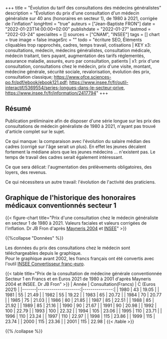 +++
title = "Évolution du tarif des consultations des médecins généralistes"
description = "Évolution du prix d'une consultation d'un médecin généraliste sur 40 ans (honoraires en secteur 1), de 1980 à 2021, corrigée de l'inflation"
longHtml = "true"
auteurs = ["Jean-Baptiste FRON"]
date = "2022-01-23T14:00:00+02:00"
publishdate = "2022-01-27"
lastmod = "2022-03-24"
specialites = []
sources = ["CNAM", "INSEE"]
tags = []
chart = true
image = false
imageSrc = ""
todo = "écriture SEO, Éléments cliquables trop rapprochés, cadres, temps travail, cotisations | KEY x3: consultations, médecin, médecins généralistes, consultation médicale, médecin traitant, tiers payant, augmentation des tarifs réglementés, assurance maladie, assurés, euro par consultation, patients | x1: prix d'une consultation, consultations chez le médecin, prix d'une visite, montant, médecine générale, sécurité sociale, revalorisation, évolution des prix, consultation classique; https://www.ofce.sciences-po.fr/pdf/ebook/ebook121.pdf; https://www.insee.fr/fr/outil-interactif/5369554/series-longues-dans-le-secteur-prive, https://www.insee.fr/fr/information/2417794"
+++

## Résumé

Publication préliminaire afin de disposer d'une série longue sur les prix des consultations de médecin généraliste de 1980 à 2021, n'ayant pas trouvé d'article complet sur le sujet.

Ce qui manque: la comparaison avec l'évolution du salaire médian des cadres (corrigé sur l'âge serait un plus). En effet les jeunes décalent fortement la médiane alors que les jeunes médecins ... n'existent pas. Le temps de travail des cadres serait également intéressant.

Ce que sera délicat: l'augmentation des prélèvements obligatoires, des loyers, des revenus.

Ce qui nécessitera un autre travail: l'évolution de l'activité des praticiens.

## Graphique de l'historique des honoraires médicaux conventionnés secteur 1

{{< figure-chart title="Prix d'une consultation chez le médecin généraliste en secteur 1 de 1980 à 2021. Valeurs faciales et valeurs corrigées de l'inflation. Dr JB Fron d'après <a href='http://piketty.pse.ens.fr/fichiers/enseig/memothes/DeaMayneris2004.pdf' rel='external nofollow noopener'>Mayneris 2004</a> et <a href='https://www.insee.fr/fr/information/2417794' rel='external nofollow noopener'>INSEE</a>" >}}

<script>
const chartOptions = {
  series: [{
    name: 'Euros 2021',
    data: [19.05, 21.49, 19.22, 20.72, 20.77, 21.03, 21.85, 22.51, 21.92, 21.16, 21.67, 20.98, 22.79, 22.32, 23.06, 23.71, 23.24, 22.97, 23.86, 23.74, 23.36, 22.98, 25.71, 25.2, 24.67, 24.22, 25.02, 25.83, 25.12, 25.1, 24.73, 25.32, 24.83, 24.62, 24.49, 24.48, 24.44, 26.29, 25.81, 25.53, 25.41, 25]
  },
  {
    name: 'Euros courants',
    data: [7.01, 7.97, 8.48, 9.76, 10.39, 11.11, 11.46, 12.45, 12.96, 12.96, 13.53, 13.72, 13.72, 15.24, 15.63, 16.65, 16.77, 16.77, 17.34, 17.53, 17.53, 17.53, 20, 20, 20, 20, 21, 22, 22, 22, 22, 23, 23, 23, 23, 23, 23, 25, 25, 25, 25, 25]
  }],
  chart: { type: 'line' },
  markers: {size: 0},
  stroke: { colors: ['#4150f5', '#717cf8'], curve: 'smooth', width: 2 },
  title: { text: 'Honoraires des médecins généralistes en secteur 1' },
  xaxis: {
    categories: [1980, 1981, 1982, 1983, 1984, 1985, 1986, 1987, 1988, 1989, 1990, 1991, 1992, 1993, 1994, 1995, 1996, 1997, 1998, 1999, 2000, 2001, 2002, 2003, 2004, 2005, 2006, 2007, 2008, 2009, 2010, 2011, 2012, 2013, 2014, 2015, 2016, 2017, 2018, 2019, 2020, 2021],
    tickAmount: 21
  },
  yaxis: [
    {
      title: { text: "Montant (€)" },
      labels: { style: { colors: '#757575' } },
      decimalsInFloat: 0,
      min: 0
    }
  ],
  tooltip: {
    y: [{
      formatter: function(value) { return `${value} €` }
    }]
  },
  theme: { monochrome: { enabled: true } },
  annotations: {
    xaxis: [{
      x: 2002,
      strokeDashArray: 0,
      borderColor: '#e0e0e0',
      label: {
        borderColor: 'transparent',
        position: 'bottom',
        style: {
          color: '#fff',
          background: '#4150f5',
        },
      text: 'Passage à l\'euro',
      }
    }]
  }
}
</script>

{{%collapse "Données" %}}

Les données du prix des consultations chez le médecin sont téléchargeables depuis le graphique.  
Pour le graphique avant 2002, les francs français ont été convertis avec l'outil [INSEE Convertisseur franc-euro](https://www.insee.fr/fr/information/2417794).

{{< table title="Prix de la consultation de médecine générale conventionnée Secteur 1 en Francs et en Euros 2021 de 1980 à 2001 d'après Mayneris 2004 et INSEE. Dr JB Fron" >}}
| Année | Consultation(Francs) | C (Euros 2021) |
|-------|---------------------:|---------------:|
| 1980  | 43                   | 19.05          |
| 1981  | 55                   | 21.49          |
| 1982  | 55                   | 19.22          |
| 1983  | 65                   | 20.72          |
| 1984  | 70                   | 20.77          |
| 1985  | 75                   | 21.03          |
| 1986  | 80                   | 21.85          |
| 1987  | 85                   | 22.51          |
| 1988  | 85                   | 21.92          |
| 1989  | 85                   | 21.16          |
| 1990  | 90                   | 21.67          |
| 1991  | 90                   | 20.98          |
| 1992  | 100                  | 22.79          |
| 1993  | 100                  | 22.32          |
| 1994  | 105                  | 23.06          |
| 1995  | 110                  | 23.71          |
| 1996  | 110                  | 23.24          |
| 1997  | 110                  | 22.97          |
| 1998  | 115                  | 23.86          |
| 1999  | 115                  | 23.74          |
| 2000  | 115                  | 23.36          |
| 2001  | 115                  | 22.98          |
{{< /table >}}

{{% /collapse %}}
